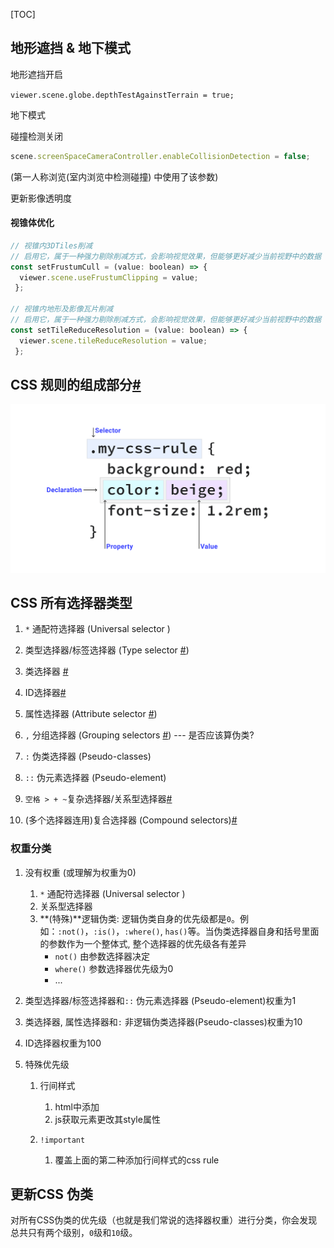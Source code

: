 [TOC]

## 地形遮挡 & 地下模式

地形遮挡开启

`viewer.scene.globe.depthTestAgainstTerrain = true;`

地下模式

碰撞检测关闭

```js
scene.screenSpaceCameraController.enableCollisionDetection = false;
```

(第一人称浏览(室内浏览中检测碰撞) 中使用了该参数)

更新影像透明度



#### 视锥体优化

```js
// 视锥内3DTiles削减 
// 启用它，属于一种强力剔除削减方式，会影响视觉效果，但能够更好减少当前视野中的数据
const setFrustumCull = (value: boolean) => {
  viewer.scene.useFrustumClipping = value;
 };

// 视锥内地形及影像瓦片削减 
// 启用它，属于一种强力剔除削减方式，会影响视觉效果，但能够更好减少当前视野中的数据
const setTileReduceResolution = (value: boolean) => {
  viewer.scene.tileReduceResolution = value;
 };
```



 



## CSS 规则的组成部分[#](https://web.dev/learn/css/selectors/#the-parts-of-a-css-rule)

![1](./imgs/hFR4OOwyH5zWc5XUIcyu.svg)

## CSS 所有选择器类型

1. `*`  通配符选择器  (Universal selector )
2. 类型选择器/标签选择器 (Type selector [#](https://web.dev/learn/css/selectors/#type-selector))
3. 类选择器 [#](https://web.dev/learn/css/selectors/#class-selector)
4. ID选择器[#](https://web.dev/learn/css/selectors/#id-selector)

5. 属性选择器 (Attribute selector [#](https://web.dev/learn/css/selectors/#attribute-selector))
6. `,` 分组选择器 (Grouping selectors [#](https://web.dev/learn/css/selectors/#grouping-selectors)) --- 是否应该算伪类?
7. `:` 伪类选择器 (Pseudo-classes)
8. `::` 伪元素选择器 (Pseudo-element)
9. `空格 > + ~`复杂选择器/关系型选择器[#](https://web.dev/learn/css/selectors/#complex-selectors)
10. (多个选择器连用)复合选择器 (Compound selectors)[#](https://web.dev/learn/css/selectors/#compound-selectors)



### 权重分类

1. 没有权重 (或理解为权重为0)

   1. `*`  通配符选择器  (Universal selector )
   2. 关系型选择器
   3. **(特殊)**逻辑伪类: 逻辑伪类自身的优先级都是`0`。例如：`:not()`，`:is()`，`:where()`, `has()`等。当伪类选择器自身和括号里面的参数作为一个整体式, 整个选择器的优先级各有差异
      - `not()` 由参数选择器决定
      - `where()` 参数选择器优先级为0
      - ...

2. 类型选择器/标签选择器和`::` 伪元素选择器 (Pseudo-element)权重为1

3. 类选择器, 属性选择器和`:` 非逻辑伪类选择器(Pseudo-classes)权重为10

4. ID选择器权重为100

5. 特殊优先级

   1. 行间样式

      1. html中添加
      2. js获取元素更改其style属性

   2. `!important`

      1. 覆盖上面的第二种添加行间样式的css rule

         

## 更新CSS 伪类

对所有CSS伪类的优先级（也就是我们常说的选择器权重）进行分类，你会发现总共只有两个级别，`0`级和`10`级。



